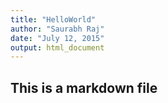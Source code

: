 ```yaml
---
title: "HelloWorld"
author: "Saurabh Raj"
date: "July 12, 2015"
output: html_document
---
```


## This is a markdown file